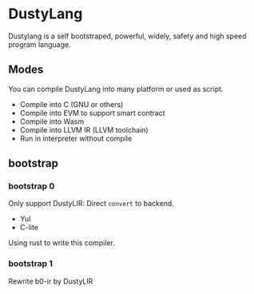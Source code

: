 # DustyLang

Dustylang is a self bootstraped, powerful, widely, safety and high speed program language.

## Modes

You can compile DustyLang into many platform or used as script.

- Compile into C (GNU or others)
- Compile into EVM to support smart contract
- Compile into Wasm
- Compile into LLVM IR (LLVM toolchain)
- Run in interpreter without compile

## bootstrap

### bootstrap 0

Only support DustyLIR: Direct `convert` to backend.

- Yul
- C-lite

Using rust to write this compiler.

### bootstrap 1

Rewrite b0-ir by DustyLIR

